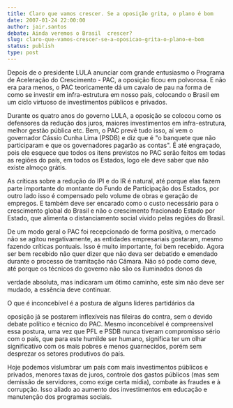 ```yaml
---
title: Claro que vamos crescer. Se a oposição grita, o plano é bom
date: 2007-01-24 22:00:00
author: jair.santos
debate: Ainda veremos o Brasil  crescer?
slug: claro-que-vamos-crescer-se-a-oposicao-grita-o-plano-e-bom
status: publish 
type: post
---
```


Depois de o presidente LULA anunciar com grande entusiasmo o Programa de Aceleração do Crescimento - PAC, a oposição ficou em polvorosa. E não era para menos, o PAC teoricamente dá um cavalo de pau na forma de como se investir em infra-estrutura em nosso país, colocando o Brasil em um ciclo virtuoso de investimentos públicos e privados.  

  

Durante os quatro anos do governo LULA, a oposição se colocou como os defensores da redução dos juros, maiores investimentos em infra-estrutura, melhor gestão pública etc. Bem, o PAC prevê tudo isso, aí vem o governador Cássio Cunha Lima (PSDB) e diz que é "o banquete que não participaram e que os governadores pagarão as contas". É até engraçado, pois ele esquece que todos os itens previstos no PAC serão feitos em todas as regiões do país, em todos os Estados, logo ele deve saber que não existe almoço grátis.  

  

As críticas sobre a redução do IPI e do IR é natural, até porque elas fazem parte importante do montante do Fundo de Participação dos Estados, por outro lado isso é compensado pelo volume de obras e geração de empregos. E também deve ser encarado como o custo necessário para o crescimento global do Brasil e não o crescimento fracionado Estado por Estado, que alimenta o distanciamento social vivido pelas regiões do Brasil.  

  

De um modo geral o PAC foi recepcionado de forma positiva, o mercado não se agitou negativamente, as entidades empresariais gostaram, mesmo fazendo críticas pontuais. Isso é muito importante, foi bem recebido. Agora ser bem recebido não quer dizer que não deva ser debatido e emendado durante o processo de tramitação não Câmara. Não só pode como deve, até porque os técnicos do governo não são os iluminados donos da  

verdade absoluta, mas indicaram um ótimo caminho, este sim não deve ser mudado, a essência deve continuar.  

  

O que é inconcebível é a postura de alguns lideres partidários da  

oposição já se postarem inflexíveis nas fileiras do contra, sem o devido debate político e técnico do PAC. Mesmo inconcebível é compreensível essa postura, uma vez que PFL e PSDB nunca tiveram compromisso sério com o país, que para este humilde ser humano, significa ter um olhar significativo com os mais pobres e menos guarnecidos, porém sem desprezar os setores produtivos do país.  

  

Hoje podemos vislumbrar um país com mais investimentos públicos e privados, menores taxas de juros, controle dos gastos públicos (mas sem demissão de servidores, como exige certa mídia), combate às fraudes e à corrupção. Isso aliado ao aumento dos investimentos em educação e manutenção dos programas sociais.

